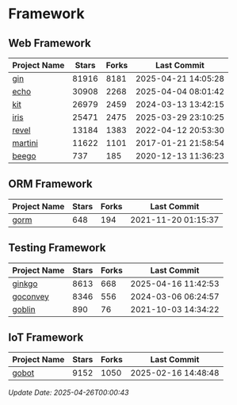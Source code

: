 # Framework

## Web Framework
| Project Name | Stars | Forks | Last Commit |
| ------------ | ----- | ----- | ----------- |
| [gin](https://github.com/gin-gonic/gin) | 81916 | 8181 | 2025-04-21 14:05:28 |
| [echo](https://github.com/labstack/echo) | 30908 | 2268 | 2025-04-04 08:01:42 |
| [kit](https://github.com/go-kit/kit) | 26979 | 2459 | 2024-03-13 13:42:15 |
| [iris](https://github.com/kataras/iris) | 25471 | 2475 | 2025-03-29 23:10:25 |
| [revel](https://github.com/revel/revel) | 13184 | 1383 | 2022-04-12 20:53:30 |
| [martini](https://github.com/go-martini/martini) | 11622 | 1101 | 2017-01-21 21:58:54 |
| [beego](https://github.com/astaxie/beego) | 737 | 185 | 2020-12-13 11:36:23 |

## ORM Framework
| Project Name | Stars | Forks | Last Commit |
| ------------ | ----- | ----- | ----------- |
| [gorm](https://github.com/jinzhu/gorm) | 648 | 194 | 2021-11-20 01:15:37 |

## Testing Framework
| Project Name | Stars | Forks | Last Commit |
| ------------ | ----- | ----- | ----------- |
| [ginkgo](https://github.com/onsi/ginkgo) | 8613 | 668 | 2025-04-16 11:42:53 |
| [goconvey](https://github.com/smartystreets/goconvey) | 8346 | 556 | 2024-03-06 06:24:57 |
| [goblin](https://github.com/franela/goblin) | 890 | 76 | 2021-10-03 14:34:22 |

## IoT Framework
| Project Name | Stars | Forks | Last Commit |
| ------------ | ----- | ----- | ----------- |
| [gobot](https://github.com/hybridgroup/gobot) | 9152 | 1050 | 2025-02-16 14:48:48 |

*Update Date: 2025-04-26T00:00:43*